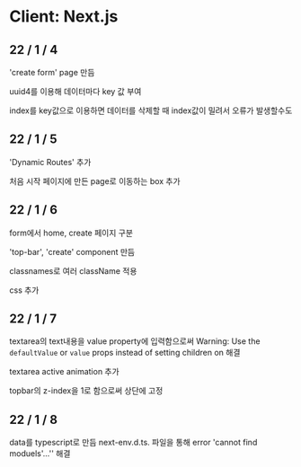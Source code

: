 # Client: Next.js

## 22 / 1 / 4

'create form' page 만듬

uuid4를 이용해 데이터마다 key 값 부여

index를 key값으로 이용하면 데이터를 삭제할 때 index값이 밀려서 오류가 발생할수도

## 22 / 1 / 5

'Dynamic Routes' 추가

처음 시작 페이지에 만든 page로 이동하는 box 추가

## 22 / 1 / 6

form에서 home, create 페이지 구분

'top-bar', 'create' component 만듬

classnames로 여러 className 적용

css 추가

## 22 / 1 / 7

 textarea의 text내용을 value property에 입력함으로써 Warning: Use the `defaultValue` or `value` props instead of setting children on 해결

 textarea active animation 추가

 topbar의 z-index을 1로 함으로써 상단에 고정

 ## 22 / 1 / 8

 data를 typescript로 만듬 next-env.d.ts. 파일을 통해 error 'cannot find moduels'...'' 해결
